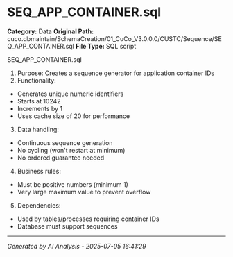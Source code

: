 # SEQ_APP_CONTAINER.sql

**Category:** Data
**Original Path:** cuco.dbmaintain/SchemaCreation/01_CuCo_V3.0.0.0/CUSTC/Sequence/SEQ_APP_CONTAINER.sql
**File Type:** SQL script

SEQ_APP_CONTAINER.sql
1. Purpose: Creates a sequence generator for application container IDs
2. Functionality:
- Generates unique numeric identifiers
- Starts at 10242
- Increments by 1
- Uses cache size of 20 for performance
3. Data handling:
- Continuous sequence generation
- No cycling (won't restart at minimum)
- No ordered guarantee needed
4. Business rules:
- Must be positive numbers (minimum 1)
- Very large maximum value to prevent overflow
5. Dependencies:
- Used by tables/processes requiring container IDs
- Database must support sequences

---
*Generated by AI Analysis - 2025-07-05 16:41:29*
